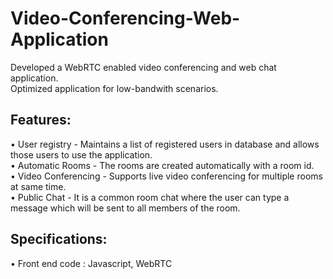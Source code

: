 # Video-Conferencing-Web-Application
Developed a WebRTC enabled video conferencing and web chat application.                                          
Optimized application for low-bandwith scenarios.

## Features:
• User registry - Maintains a list of registered users in database and allows those users to use the application.              
• Automatic Rooms - The rooms are created automatically with a room id.                                             
• Video Conferencing - Supports live video conferencing for multiple rooms at same time.                                           
• Public Chat - It is a common room chat where the user can type a message which will be sent to all members of the room.
	
## Specifications:
• Front end code : Javascript, WebRTC
